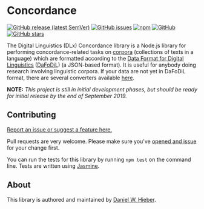# Concordance

[![GitHub release (latest SemVer)](https://img.shields.io/github/v/release/digitallinguistics/concordance)][releases]
[![GitHub issues](https://img.shields.io/github/issues/digitallinguistics/concordance)][issues]
[![npm](https://img.shields.io/npm/dt/digitallinguistics/concordance)][npm]
[![GitHub](https://img.shields.io/github/license/digitallinguistics/concordance)][license]
[![GitHub stars](https://img.shields.io/github/stars/digitallinguistics/concordance?style=social)][GitHub]

The Digital Linguistics (DLx) Concordance library is a Node.js library for performing concordance-related tasks on [corpora][corpus] (collections of texts in a language) which are formatted according to the [Data Format for Digital Linguistics][DaFoDiL] (<abbr title='Data Format for Digital Linguistics'>DaFoDiL</abbr>) (a JSON-based format). It is useful for anybody doing research involving linguistic corpora. If your data are not yet in DaFoDiL format, there are several converters available [here][converters].

**NOTE:** _This project is still in initial development phases, but should be ready for initial release by the end of September 2019._

## Contributing

[Report an issue or suggest a feature here.][issues]

Pull requests are very welcome. Please make sure you've [opened and issue][issues] for your change first.

You can run the tests for this library by running `npm test` on the command line. Tests are written using [Jasmine][Jasmine].

## About

This library is authored and maintained by [Daniel W. Hieber][me].

[converters]: https://developer.digitallinguistics.io/#converters
[corpus]:     https://en.wikipedia.org/wiki/Text_corpus
[DaFoDiL]:    https://format.digitallinguistics.io/
[GitHub]:     https://github.com/digitallinguistics/concordance
[issues]:     https://github.com/digitallinguistics/concordance/issues
[Jasmine]:    https://jasmine.github.io/
[license]:    https://github.com/digitallinguistics/concordance/blob/master/LICENSE.md
[me]:         https://danielhieber.com/
[npm]:        https://www.npmjs.com/package/@digitallinguistics/concordance
[releases]:   https://github.com/digitallinguistics/concordance/releases

